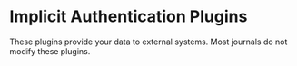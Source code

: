 # Implicit Authentication Plugins

These plugins provide your data to external systems. Most journals do not modify these plugins.
